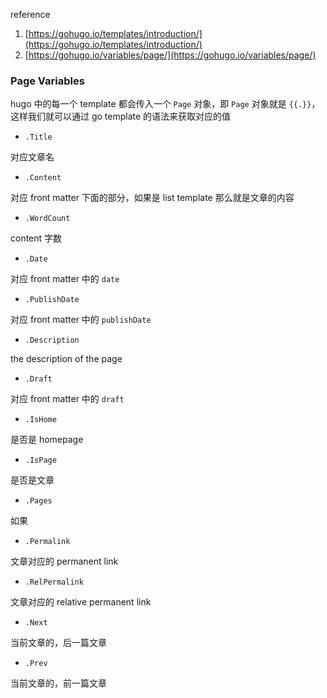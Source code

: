 reference

1. [https://gohugo.io/templates/introduction/](https://gohugo.io/templates/introduction/)
2. [https://gohugo.io/variables/page/](https://gohugo.io/variables/page/)

### Page Variables
hugo 中的每一个 template 都会传入一个 `Page` 对象，即 `Page` 对象就是 `{{.}}`，这样我们就可以通过 go template 的语法来获取对应的值

- `.Title`

对应文章名

- `.Content`

对应 front matter 下面的部分，如果是 list template 那么就是文章的内容

- `.WordCount`

content 字数

- `.Date`

对应 front matter 中的 `date`

- `.PublishDate`

对应 front matter 中的 `publishDate`

- `.Description`

the description of  the page

- `.Draft`

对应 front matter 中的 `draft`

- `.IsHome`

是否是 homepage

- `.IsPage`

是否是文章

- `.Pages`

如果

- `.Permalink`

文章对应的 permanent link

- `.RelPermalink`

文章对应的 relative permanent link

- `.Next`

当前文章的，后一篇文章

- `.Prev`

当前文章的，前一篇文章

